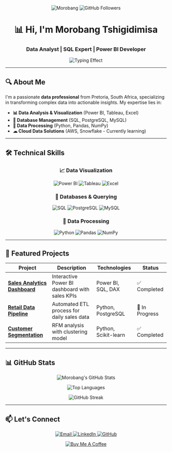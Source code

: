 <p align="center">
  <img src="https://komarev.com/ghpvc/?username=Morobang&label=Profile%20Views&color=blue&style=plastic" alt="Morobang" /> 
  <img src="https://img.shields.io/github/followers/Morobang?label=GitHub%20Followers&style=plastic&color=blue" alt="GitHub Followers" />
</p>

<h1 align="center">📊 Hi, I'm Morobang Tshigidimisa</h1>
<h3 align="center">Data Analyst | SQL Expert | Power BI Developer</h3>

<p align="center">
  <img src="https://readme-typing-svg.demolab.com?font=Fira+Code&size=22&duration=2800&pause=1000&color=1DA1F2&center=true&vCenter=true&width=500&lines=Data+Alchemist+Turning+Numbers+Into+Narratives;SQL+Specialist+%7C+BI+Developer+%7C+Data+Storyteller" alt="Typing Effect" />
</p>

---

## 🔍 **About Me**
I'm a passionate **data professional** from Pretoria, South Africa, specializing in transforming complex data into actionable insights. My expertise lies in:

- **📊 Data Analysis & Visualization** (Power BI, Tableau, Excel)
- **💾 Database Management** (SQL, PostgreSQL, MySQL)
- **🐍 Data Processing** (Python, Pandas, NumPy)
- **☁ Cloud Data Solutions** (AWS, Snowflake - Currently learning)

---

## 🛠️ **Technical Skills**

<div align="center">

### **📈 Data Visualization**
![Power BI](https://img.shields.io/badge/Power_BI-F2C811?style=for-the-badge&logo=powerbi&logoColor=black)
![Tableau](https://img.shields.io/badge/Tableau-E97627?style=for-the-badge&logo=tableau&logoColor=white)
![Excel](https://img.shields.io/badge/Excel-217346?style=for-the-badge&logo=microsoftexcel&logoColor=white)

### **💾 Databases & Querying**
![SQL](https://img.shields.io/badge/SQL-4479A1?style=for-the-badge&logo=postgresql&logoColor=white)
![PostgreSQL](https://img.shields.io/badge/PostgreSQL-4169E1?style=for-the-badge&logo=postgresql&logoColor=white)
![MySQL](https://img.shields.io/badge/MySQL-4479A1?style=for-the-badge&logo=mysql&logoColor=white)

### **🐍 Data Processing**
![Python](https://img.shields.io/badge/Python-3776AB?style=for-the-badge&logo=python&logoColor=white)
![Pandas](https://img.shields.io/badge/Pandas-150458?style=for-the-badge&logo=pandas&logoColor=white)
![NumPy](https://img.shields.io/badge/NumPy-013243?style=for-the-badge&logo=numpy&logoColor=white)

</div>

---

## 🚀 **Featured Projects**

<div align="center">

| Project | Description | Technologies | Status |
|---------|------------|--------------|--------|
| **[Sales Analytics Dashboard](https://example.com)** | Interactive Power BI dashboard with sales KPIs | Power BI, SQL, DAX | ✅ Completed |
| **[Retail Data Pipeline](https://example.com)** | Automated ETL process for daily sales data | Python, PostgreSQL | 🚀 In Progress |
| **[Customer Segmentation](https://example.com)** | RFM analysis with clustering model | Python, Scikit-learn | ✅ Completed |

</div>

---

## 📊 **GitHub Stats**

<div align="center">

![Morobang's GitHub Stats](https://github-readme-stats.vercel.app/api?username=Morobang&show_icons=true&theme=radical&hide_border=true&include_all_commits=true&count_private=true)

![Top Languages](https://github-readme-stats.vercel.app/api/top-langs/?username=Morobang&layout=compact&theme=radical&hide_border=true)

![GitHub Streak](https://streak-stats.demolab.com/?user=Morobang&theme=radical&hide_border=true)

</div>

---

## 📫 **Let's Connect**

<p align="center">
  <a href="mailto:morobangtshigidimisa@gmail.com">
    <img src="https://img.shields.io/badge/Gmail-D14836?style=for-the-badge&logo=gmail&logoColor=white" alt="Email" />
  </a>
  <a href="https://www.linkedin.com/in/morobang-tshigidimisa-84172b26b/">
    <img src="https://img.shields.io/badge/LinkedIn-0077B5?style=for-the-badge&logo=linkedin&logoColor=white" alt="LinkedIn" />
  </a>
  <a href="https://github.com/Morobang">
    <img src="https://img.shields.io/badge/GitHub-100000?style=for-the-badge&logo=github&logoColor=white" alt="GitHub" />
  </a>
</p>

<p align="center">
  <a href="https://www.buymeacoffee.com/yourprofile">
    <img src="https://img.shields.io/badge/Buy_Me_A_Coffee-FFDD00?style=for-the-badge&logo=buy-me-a-coffee&logoColor=black" alt="Buy Me A Coffee" />
  </a>
</p>